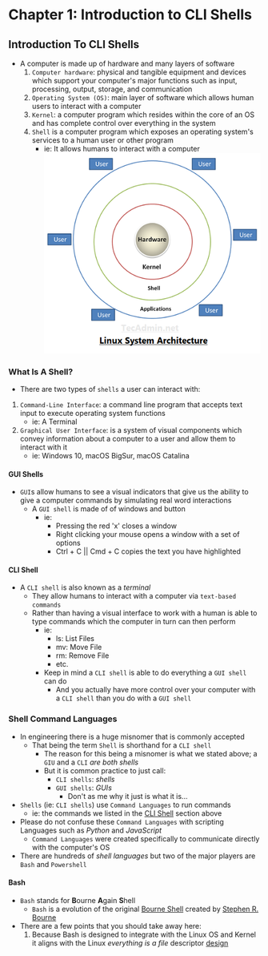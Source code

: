 # Chapter 1: Introduction to CLI Shells
## Introduction To CLI Shells
* A computer is made up of hardware and many layers of software
  1. `Computer hardware`: physical and tangible equipment and devices which support your computer's major functions such as input, processing, output, storage, and communication
  2. `Operating System (OS)`: main layer of software which allows human users to interact with a computer
  3. `Kernel`: a computer program which resides within the core of an OS and has complete control over everything in the system
  4. `Shell` is a computer program which exposes an operating system's services to a human user or other program
     * ie: It allows humans to interact with a computer
![Linux Architecture Image](./assets/ch-1/linux-architecture-image.png)
### What Is A Shell?
* There are two types of `shells` a user can interact with:
 1. `Command-Line Interface`: a command line program that accepts text input to execute operating system functions
    * ie: A Terminal
 2. `Graphical User Interface`: is a system of visual components which convey information about a computer to a user and allow them to interact with it
    * ie: Windows 10, macOS BigSur, macOS Catalina

#### GUI Shells
* `GUI`s allow humans to see a visual indicators that give us the ability to give a computer commands by simulating real word interactions
  * A `GUI shell` is made of of windows and button
    * ie:
      * Pressing the red 'x' closes a window
      * Right clicking your mouse opens a window with a set of options
      * Ctrl + C || Cmd + C copies the text you have highlighted

#### CLI Shell
* A `CLI shell` is also known as a _terminal_
  * They allow humans to interact with a computer via `text-based commands`
  * Rather than having a visual interface to work with a human is able to type commands which the computer in turn can then perform
    * ie:
      * ls: List Files
      * mv: Move File
      * rm: Remove File
      * etc.
    * Keep in mind a `CLI shell` is able to do everything a `GUI shell` can do
      * And you actually have more control over your computer with a `CLI shell` than you do with a `GUI shell`

### Shell Command Languages
* In engineering there is a huge misnomer that is commonly accepted
  * That being the term `Shell` is shorthand for a `CLI shell`
    * The reason for this being a misnomer is what we stated above; a `GIU` and a `CLI` _are both shells_
    * But it is common practice to just call:
      * `CLI shells`: _shells_
      * `GUI shells`: _GUIs_
        * Don't as me why it just is what it is...
* `Shells` (ie: `CLI shells`) use `Command Languages` to run commands
  * ie: the commands we listed in the [CLI Shell](#cli-shell) section above
* Please do not confuse these `Command Languages` with scripting Languages such as _Python_ and _JavaScript_
  * `Command Languages` were created specifically to communicate directly with the computer's OS
* There are hundreds of _shell languages_ but two of the major players are `Bash` and `Powershell`

#### Bash
* `Bash` stands for **B**ourne **A**gain **S**hell
  * `Bash` is a evolution of the original [Bourne Shell](https://en.wikipedia.org/wiki/Bourne_shell) created by [Stephen R. Bourne](https://en.wikipedia.org/wiki/Stephen_R._Bourne)
* There are a few points that you should take away here:
  1. Because Bash is designed to integrate with the Linux OS and Kernel it aligns with the Linux _everything is a file_ descriptor [design](https://dev.to/awwsmm/everything-is-a-file-3oa)